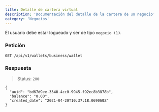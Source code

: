 ```yaml
---
title: Detalle de cartera virtual
description: 'Documentación del detalle de la cartera de un negocio'
category: 'Negocios'
---
```

<alert type="warning">

El usuario debe estar logueado y ser de tipo `negocio (1)`.

</alert>


### Petición

<code-block label="Bash" active>

```
GET /api/v1/wallets/business/wallet
```

</code-block>


### Respuesta

> Status: `200`

<code-block label="Bash" active>

```
{
  "uuid": "bd67d9ee-3340-4cc0-9945-f92ec8b3878b",
  "balance": "0.00",
  "created_date": "2021-04-20T10:37:18.069060Z"
}
```

</code-block>
